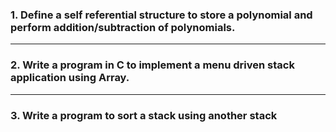 ### 1. Define a self referential structure to store a polynomial and perform addition/subtraction of polynomials.

---

### 2. Write a program in C to implement a menu driven stack application using Array.

---

### 3. Write a program to sort a stack using another stack